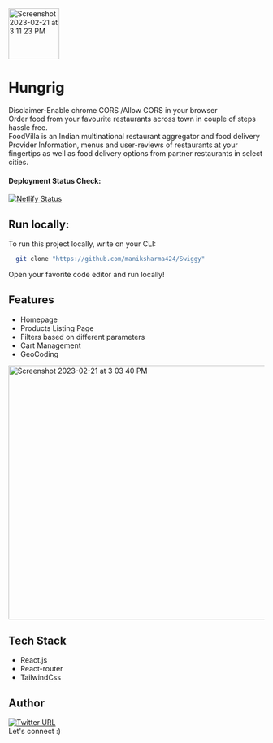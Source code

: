 <img width="100" heigth="100" alt="Screenshot 2023-02-21 at 3 11 23 PM" src="https://user-images.githubusercontent.com/115614705/220307906-a1565e47-989c-4158-9f51-f1af345ecd73.png">


# Hungrig

Disclaimer-Enable chrome CORS /Allow CORS in your browser
<br>
Order food from your favourite restaurants across town in couple of steps hassle free. 
<br>
FoodVilla is an Indian multinational restaurant aggregator and food delivery Provider Information, menus and user-reviews of restaurants at your fingertips as well as food delivery options from partner restaurants in select cities.



#### Deployment Status Check: <br />
[![Netlify Status](https://api.netlify.com/api/v1/badges/87812c1b-3de4-4816-ab88-f307b0b7854b/deploy-status)](https://app.netlify.com/sites/zippy-crepe-57fbf3/deploys)

## Run locally:

To run this project locally, write on your CLI:

```bash
  git clone "https://github.com/maniksharma424/Swiggy"
```

Open your favorite code editor and run locally!

## Features 

- Homepage
- Products Listing Page
- Filters based on different parameters
- Cart Management
- GeoCoding

<img width="1000" height="500" alt="Screenshot 2023-02-21 at 3 03 40 PM" src="https://user-images.githubusercontent.com/115614705/220306200-232d14d7-0887-42a7-9d85-d13005d8c874.png">





## Tech Stack
- React.js
- React-router
- TailwindCss


## Author
[![Twitter URL](https://img.shields.io/twitter/url/https/twitter.com/maniksharma424.svg?style=social&label=Follow%20%40maniksharma424)](https://twitter.com/maniksharma424)
<br />
Let's connect :)



